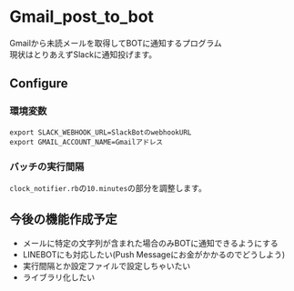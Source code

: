 # Gmail_post_to_bot

Gmailから未読メールを取得してBOTに通知するプログラム  
現状はとりあえずSlackに通知投げます。

## Configure

### 環境変数

```
export SLACK_WEBHOOK_URL=SlackBotのwebhookURL
export GMAIL_ACCOUNT_NAME=Gmailアドレス
```

### バッチの実行間隔

`clock_notifier.rb`の`10.minutes`の部分を調整します。

## 今後の機能作成予定

* メールに特定の文字列が含まれた場合のみBOTに通知できるようにする
* LINEBOTにも対応したい(Push Messageにお金がかかるのでどうしよう)
* 実行間隔とか設定ファイルで設定しちゃいたい
* ライブラリ化したい
